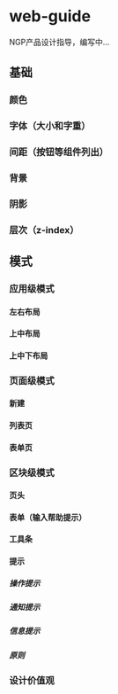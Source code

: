 # web-guide

NGP产品设计指导，编写中...

## 基础

### 颜色

### 字体（大小和字重）

### 间距（按钮等组件列出）

### 背景

### 阴影

### 层次（z-index）

## 模式

### 应用级模式

#### 左右布局

#### 上中布局

#### 上中下布局

### 页面级模式

#### 新建

#### 列表页

#### 表单页

### 区块级模式

#### 页头

#### 表单（输入帮助提示）

#### 工具条

#### 提示

##### 操作提示

##### 通知提示

##### 信息提示

##### 原则

### 设计价值观
